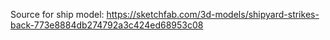 Source for ship model:
https://sketchfab.com/3d-models/shipyard-strikes-back-773e8884db274792a3c424ed68953c08
